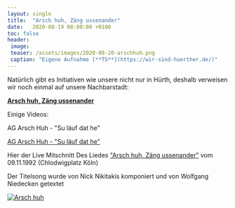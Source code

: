 ```yaml
---
layout: single
title:  "Arsch huh, Zäng ussenander"
date:   2020-08-19 08:00:00 +0100
toc: false
header:
 image: 
 teaser: /assets/images/2020-08-20-arschhuh.png
 caption: "Eigene Aufnahme [**TS**](https://wir-sind-huerther.de/)"
---
```



Natürlich gibt es Initiativen wie unsere nicht nur in Hürth, deshalb verweisen wir noch einmal auf unsere Nachbarstadt:

**<a href="https://www.arschhuh.de/" target="_blank">Arsch huh, Zäng ussenander</a>**

Einige Videos:

AG Arsch Huh - "Su läuf dat he" 

<a href="https://youtu.be/LP2KCIucKRk" target="_blank">AG Arsch Huh - "Su läuf dat he" </a>
 

Hier der Live Mitschnitt Des Liedes <a href="https://youtu.be/nr0FGYRbz_Y" target="_blank">"Arsch huh, Zäng ussenander"</a>
vom 09.11.1992 (Chlodwigplatz Köln)

Der Titelsong wurde von Nick Nikitakis komponiert und von Wolfgang Niedecken getextet

 
[![Arsch huh](https://github.com/wir-sind-huerther/wir-sind-huerther.github.io/assets/images/2020-08-20-sulaeuftdat.jpg)](https://www.youtube.com/watch?v=LP2KCIucKRk "ARSCH HUH")
